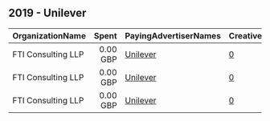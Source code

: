 ## 2019 - Unilever 
|OrganizationName|Spent|PayingAdvertiserNames|CreativeUrls|Impressions|Genders|AgeBrackets|CountryCodes|BillingAddresses|CandidateBallotInformation|
|:---|---:|:---|:---|---:|:---|:---|:---|:---|:---|
|FTI Consulting LLP|0.00 GBP|[Unilever](2019/Unilever.md)|[0](https://www.snap.com/political-ads/asset/8a11a8fb8c75de525e22cbf02a3d5313ed0e24f1549b86f982b5f369c107028f?mediaType=mp4)|119|||germany|GB|Unilever|
|FTI Consulting LLP|0.00 GBP|[Unilever](2019/Unilever.md)|[0](https://www.snap.com/political-ads/asset/8a11a8fb8c75de525e22cbf02a3d5313ed0e24f1549b86f982b5f369c107028f?mediaType=mp4)|10|||brazil|GB|Unilever|
|FTI Consulting LLP|0.00 GBP|[Unilever](2019/Unilever.md)|[0](https://www.snap.com/political-ads/asset/8a11a8fb8c75de525e22cbf02a3d5313ed0e24f1549b86f982b5f369c107028f?mediaType=mp4)|103|||france|GB|Unilever|
